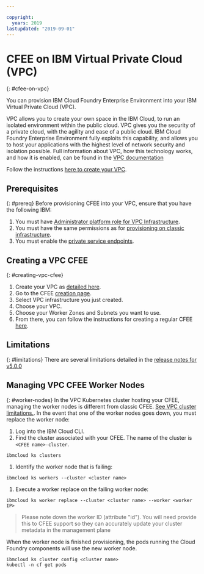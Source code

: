 ```yaml
---

copyright:
  years: 2019
lastupdated: "2019-09-01"
---
```


# CFEE on IBM Virtual Private Cloud (VPC)
{: #cfee-on-vpc}

You can provision IBM Cloud Foundry Enterprise Environment into your IBM Virtual Private Cloud (VPC).

VPC allows you to create your own space in the IBM Cloud, to run an isolated environment within the public cloud. VPC gives you the security of a private cloud, with the agility and ease of a public cloud. IBM Cloud Foundry Enterprise Environment fully exploits this capability, and allows you to host your applications with the highest level of network security and isolation possible. Full information about VPC, how this technology works, and how it is enabled, can be found in the [VPC documentation](https://cloud.ibm.com/docs/vpc-on-classic?topic=vpc-on-classic-about)

Follow the instructions [here to create your VPC](https://cloud.ibm.com/docs/vpc-on-classic?topic=vpc-on-classic-getting-started).

## Prerequisites
{: #prereq}
Before provisioning CFEE into your VPC, ensure that you have the following IBM:
1. You must have [Administrator platform role for VPC Infrastructure](https://cloud.ibm.com/docs/vpc-on-classic?topic=vpc-on-classic-managing-user-permissions-for-vpc-resource).
1. You must have the same permissions as for [provisioning on classic infrastructure](cloud-foundry-permissions).
1. You must enable the [private service endpoints](https://cloud.ibm.com/docs/resources?topic=resources-private-network-endpoints#cs_cli_install_steps).

## Creating a VPC CFEE
{: #creating-vpc-cfee}
1. Create your VPC as [detailed here](https://cloud.ibm.com/docs/vpc-on-classic?topic=vpc-on-classic-getting-started).
1. Go to the CFEE [creation page](https://dev.console.cloud.ibm.com/cfadmin/create).
1. Select VPC infrastructure you just created.
1. Choose your VPC.
1. Choose your Worker Zones and Subnets you want to use.
1. From there, you can follow the instructions for creating a regular CFEE [here](cloud-foundry-create-environment).

## Limitations
{: #limitations}
There are several limitations detailed in the [release notes for v5.0.0](https://cloud.ibm.com/docs/cloud-foundry?topic=cloud-foundry-what-s-new-in-ibm-cloud-foundry-enterprise-environment#v500)

## Managing VPC CFEE Worker Nodes
{: #worker-nodes}
In the VPC Kubernetes cluster hosting your CFEE, managing the worker nodes is different from classic CFEE. [See VPC cluster limitations.](https://cloud.ibm.com/docs/containers?topic=containers-ibm-cloud-kubernetes-service-technology#vpc_ks_limits). In the event that one of the worker nodes goes down, you must replace the worker node:
1. Log into the IBM Cloud CLI.
1. Find the cluster associated with your CFEE. The name of the cluster is `<CFEE name>-cluster`. 
```
ibmcloud ks clusters
```
1. Identify the worker node that is failing:
```
ibmcloud ks workers --cluster <cluster name>
```
1. Execute a worker replace on the failing worker node:
```
ibmcloud ks worker replace --cluster <cluster name> --worker <worker IP>
```
> Please note down the worker ID (attribute "id"). You will need provide this to CFEE support so they can accurately update your cluster metadata in the management plane

When the worker node is finished provisioning, the pods running the Cloud Foundry components will use the new worker node.
```
ibmcloud ks cluster config <cluster name>
kubectl -n cf get pods
```
